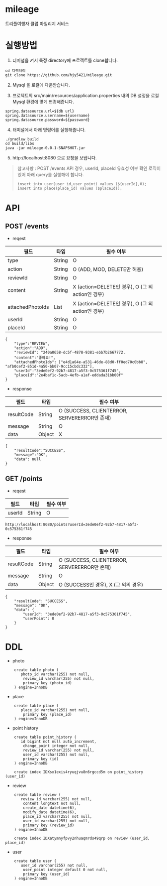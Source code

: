# mileage
트리플여행자 클럽 마일리지 서비스

# 실행방법
1. 터미널을 켜서 특정 directory에 프로젝트를 clone합니다.
``` 
cd 디렉터리
git clone https://github.com/hjy5421/mileage.git
```

2. Mysql 을 로컬에 다운받습니다.


3. 프로젝트의 src/main/resources/application.properties 내의 DB 설정을 로컬 Mysql 환경에 맞게 변경해줍니다.
```
spring.datasource.url=${db url}
spring.datasource.username=${username}
spring.datasource.password=${password}
```


4. 터미널에서 아래 명령어를 실행해줍니다.
```
./gradlew build
cd build/libs 
java -jar mileage-0.0.1-SNAPSHOT.jar
```


5. http://localhost:8080 으로 요청을 보냅니다.


> 참고사항 : POST /events API 경우, userId, placeId 유효성 여부 확인 로직이 있어 아래 query를 실행해야 합니다.
> ```
> insert into user(user_id,user_point) values (${userId},0);
> insert into place(place_id) values ($placeId});
> ```

# API

## POST /events
- reqest

| 필드 | 타입 | 필수 여부 | 
| ------ | ------ | ------ |
| type | String | O |
| action | String | O (ADD, MOD, DELETE만 허용) |
| reviewId | String | O |
| content | String | X (action=DELETE인 경우), O (그 외 action인 경우) |
| attachedPhotoIds | List | X (action=DELETE인 경우), O (그 외 action인 경우) |
| userId | String | O |
| placeId | String | O |


```
{
    "type":"REVIEW",
    "action":"ADD",
    "reviewId": "240a0658-dc5f-4878-9381-ebb7b2667772,
    "content":"좋아요!",
    "attachedPhotoIds": ["e4d1a64e-a531-46de-88d0-ff0ed70c0bb8", "afb0cef2-851d-4a50-bb07-9cc15cbdc332"],
    "userId":"3ede0ef2-92b7-4817-a5f3-0c575361f745",
    "placeId":"2e4baf1c-5acb-4efb-a1af-eddada31bb00f"
}
```

- response

| 필드 | 타입 | 필수 여부 | 
| ------ | ------ | ------ |
| resultCode | String | O (SUCCESS, CLIENTERROR, SERVERERROR만 존재) |
| message | String | O |
| data | Object | X |


```
{
    "resultCode":"SUCCESS",
    "message":"OK",
    "data": null
}
```

## GET /points
- reqest

| 필드 | 타입 | 필수 여부 | 
| ------ | ------ | ------ |
| userId | String | O |

```
http://localhost:8080/points?userId=3ede0ef2-92b7-4817-a5f3-0c575361f745
```

- response

| 필드 | 타입 | 필수 여부 | 
| ------ | ------ | ------ |
| resultCode | String | O (SUCCESS, CLIENTERROR, SERVERERROR만 존재) |
| message | String | O |
| data | Object | O (SUCCESS인 경우), X (그 외의 경우) |

```
{
    "resultCode": "SUCCESS",
    "message": "OK",
    "data": {
        "userId": "3ede0ef2-92b7-4817-a5f3-0c575361f745",
        "userPoint": 0
    }
}
```

# DDL
- photo

```
    create table photo (
       photo_id varchar(255) not null,
        review_id varchar(255) not null,
        primary key (photo_id)
    ) engine=InnoDB
```

- place

```
    create table place (
       place_id varchar(255) not null,
        primary key (place_id)
    ) engine=InnoDB
```

- point history

```
    create table point_history (
       id bigint not null auto_increment,
        change_point integer not null,
        review_id varchar(255) not null,
        user_id varchar(255) not null,
        primary key (id)
    ) engine=InnoDB
    
    create index IDXsx1exis4ryuqjvu8n6rgccd5m on point_history (user_id)
```

- review

```
    create table review (
       review_id varchar(255) not null,
        content longtext not null,
        create_date datetime(6),
        modify_date datetime(6),
        place_id varchar(255) not null,
        user_id varchar(255) not null,
        primary key (review_id)
    ) engine=InnoDB
    
    create index IDXatymnyfpvy2nhuaqmrds49qrp on review (user_id, place_id)
```

- user

```
    create table user (
       user_id varchar(255) not null,
        user_point integer default 0 not null,
        primary key (user_id)
    ) engine=InnoDB
```


